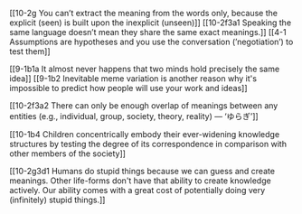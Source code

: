 [[10-2g You can’t extract the meaning from the words only, because the explicit (seen) is built upon the inexplicit (unseen)]]
[[10-2f3a1 Speaking the same language doesn’t mean they share the same exact meanings.]]
[[4-1 Assumptions are hypotheses and you use the conversation (’negotiation’) to test them]]

[[9-1b1a It almost never happens that two minds hold precisely the same idea]]
[[9-1b2 Inevitable meme variation is another reason why it's impossible to predict how people will use your work and ideas]]

[[10-2f3a2 There can only be enough overlap of meanings between any entities (e.g., individual, group, society, theory, reality) — ‘ゆらぎ’]]

[[10-1b4 Children concentrically embody their ever-widening knowledge structures by testing the degree of its correspondence in comparison with other members of the society]]

[[10-2g3d1 Humans do stupid things because we can guess and create meanings. Other life-forms don't have that ability to create knowledge actively. Our ability comes with a great cost of potentially doing very (infinitely) stupid things.]]